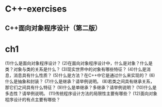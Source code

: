 # C++-exercises
C++面向对象程序设计（第二版）
----------------------------------------------------------------------
# ch1
(1)什么是面向对象程序设计？
(2)在面向对象程序设计中，什么是对象？什么是类？对象与类的关系是什么？
(3)现实世界中的对象有哪些特征？
(4)什么是消息，消息具有什么性质？
(5)什么是方法？在C++中它是通过什么来实现的？
(6)什么是抽象和封装？
(7)什么是继承？请举例说明。
(8)若类之间具有继承关系，那它们之间具有什么特征？
(9)什么是单继承？多继承？请举例说明？
(10)什么是多态性？请举例说明。
(11)传统程序设计方法的局限性主要有哪些？
(12)面向对象程序设计的有点主要有哪些？
